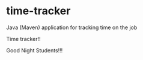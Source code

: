 # time-tracker
Java (Maven) application for tracking time on the job

Time tracker!!

Good Night Students!!!
